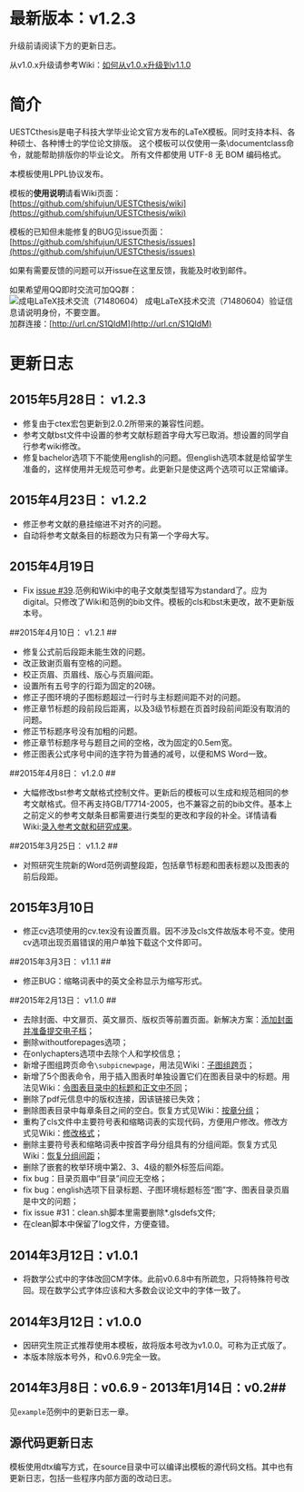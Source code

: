 # 最新版本：v1.2.3 #
升级前请阅读下方的更新日志。

从v1.0.x升级请参考Wiki：[如何从v1.0.x升级到v1.1.0](https://github.com/shifujun/UESTCthesis/wiki/%E5%A6%82%E4%BD%95%E4%BB%8Ev1.0.x%E5%8D%87%E7%BA%A7%E5%88%B0v1.1.0)
# 简介 #
UESTCthesis是电子科技大学毕业论文官方发布的LaTeX模板。同时支持本科、各种硕士、各种博士的学位论文排版。
这个模板可以仅使用一条\documentclass命令，就能帮助排版你的毕业论文。
所有文件都使用 UTF-8 无 BOM 编码格式。

本模板使用LPPL协议发布。

模板的**使用说明**请看Wiki页面：  
[https://github.com/shifujun/UESTCthesis/wiki](https://github.com/shifujun/UESTCthesis/wiki)

模板的已知但未能修复的BUG见issue页面：  
[https://github.com/shifujun/UESTCthesis/issues](https://github.com/shifujun/UESTCthesis/issues)

如果有需要反馈的问题可以开issue在这里反馈，我能及时收到邮件。

如果希望用QQ即时交流可加QQ群：   
![成电LaTeX技术交流（71480604）](https://github.com/shifujun/UESTCthesis/wiki/images/QQGroupLogo.jpg) 成电LaTeX技术交流（71480604）验证信息请说明身份，不要空置。  
加群连接：[http://url.cn/S1QIdM](http://url.cn/S1QIdM)

# 更新日志 #
## 2015年5月28日： v1.2.3 ##
- 修复由于ctex宏包更新到2.0.2所带来的兼容性问题。
- 参考文献bst文件中设置的参考文献标题首字母大写已取消。想设置的同学自行参考wiki修改。
- 修复bachelor选项下不能使用english的问题。但english选项本就是给留学生准备的，这样使用并无规范可参考。此更新只是使这两个选项可以正常编译。

## 2015年4月23日： v1.2.2 ##
- 修正参考文献的悬挂缩进不对齐的问题。
- 自动将参考文献条目的标题改为只有第一个字母大写。

## 2015年4月19日 ##
- Fix [issue #39](https://github.com/shifujun/UESTCthesis/issues/39).范例和Wiki中的电子文献类型错写为standard了。应为digital。只修改了Wiki和范例的bib文件。模板的cls和bst未更改，故不更新版本号。
 
##2015年4月10日： v1.2.1  ##
- 修复公式前后段距未能生效的问题。
- 改正致谢页眉有空格的问题。
- 校正页眉、页眉线、版心与页眉间距。
- 设置所有五号字的行距为固定的20磅。
- 修正子图环境的子图标题超过一行时与主标题间距不对的问题。
- 修正章节标题的段前段后距离，以及3级节标题在页首时段前间距没有取消的问题。
- 修正节标题序号没有加粗的问题。
- 修正章节标题序号与题目之间的空格，改为固定的0.5em宽。
- 修正图表公式序号中间的连字符为普通的减号，以便和MS Word一致。

##2015年4月8日： v1.2.0  ##
- 大幅修改bst参考文献格式控制文件。更新后的模板可以生成和规范相同的参考文献格式。但不再支持GB/T7714-2005，也不兼容之前的bib文件。基本上之前定义的参考文献条目都需要进行类型的更改和字段的补全。详情请看Wiki:[录入参考文献和研究成果](https://github.com/shifujun/UESTCthesis/wiki/%E5%BD%95%E5%85%A5%E5%8F%82%E8%80%83%E6%96%87%E7%8C%AE%E5%92%8C%E7%A0%94%E7%A9%B6%E6%88%90%E6%9E%9C)。

##2015年3月25日： v1.1.2  ##
- 对照研究生院新的Word范例调整段距，包括章节标题和图表标题以及图表的前后段距。

## 2015年3月10日 ##
- 修正cv选项使用的cv.tex没有设置页眉。因不涉及cls文件故版本号不变。使用cv选项出现页眉错误的用户单独下载这个文件即可。

##2015年3月3日： v1.1.1  ##
- 修正BUG：缩略词表中的英文全称显示为缩写形式。

##2015年2月13日： v1.1.0 ##

- 去除封面、中文扉页、英文扉页、版权页等前置页面。新解决方案：[添加封面并准备提交电子档](https://github.com/shifujun/UESTCthesis/wiki/%E6%B7%BB%E5%8A%A0%E5%B0%81%E9%9D%A2%E5%B9%B6%E5%87%86%E5%A4%87%E6%8F%90%E4%BA%A4%E7%94%B5%E5%AD%90%E6%A1%A3 "添加封面并准备提交电子档")；
- 删除withoutforepages选项；
- 在onlychapters选项中去除个人和学校信息；
- 新增子图组跨页命令`\subpicnewpage`，用法见Wiki：[子图组跨页](https://github.com/shifujun/UESTCthesis/wiki/%E6%8F%92%E5%85%A5%E5%9B%BE%E7%89%87#%E5%AD%90%E5%9B%BE%E7%BB%84%E8%B7%A8%E9%A1%B5 "子图组跨页")；
- 新增了5个图表命令，用于插入图表时单独设置它们在图表目录中的标题。用法见Wiki：[令图表目录中的标题和正文中不同](https://github.com/shifujun/UESTCthesis/wiki/%E5%9B%BE%E8%A1%A8%E7%9B%AE%E5%BD%95#%E4%BB%A4%E5%9B%BE%E8%A1%A8%E7%9B%AE%E5%BD%95%E4%B8%AD%E7%9A%84%E6%A0%87%E9%A2%98%E5%92%8C%E6%AD%A3%E6%96%87%E4%B8%AD%E4%B8%8D%E5%90%8C "令图表目录中的标题和正文中不同")；
- 删除了pdf元信息中的版权连接，因该链接已失效；
- 删除图表目录中每章条目之间的空白。恢复方式见Wiki：[按章分组](https://github.com/shifujun/UESTCthesis/wiki/%E5%9B%BE%E8%A1%A8%E7%9B%AE%E5%BD%95#%E6%8C%89%E7%AB%A0%E5%88%86%E7%BB%84 "按章分组")；
- 重构了cls文件中主要符号表和缩略词表的实现代码，方便用户修改。修改方式见Wiki：[修改格式](https://github.com/shifujun/UESTCthesis/wiki/%E4%BD%BF%E7%94%A8%E4%B8%BB%E8%A6%81%E7%AC%A6%E5%8F%B7%E8%A1%A8%E5%92%8C%E7%BC%A9%E7%95%A5%E8%AF%8D%E8%A1%A8#%E4%BF%AE%E6%94%B9%E6%A0%BC%E5%BC%8F "修改格式")；
- 删除主要符号表和缩略词表中按首字母分组具有的分组间距。恢复方式见Wiki：[恢复分组间距](https://github.com/shifujun/UESTCthesis/wiki/%E4%BD%BF%E7%94%A8%E4%B8%BB%E8%A6%81%E7%AC%A6%E5%8F%B7%E8%A1%A8%E5%92%8C%E7%BC%A9%E7%95%A5%E8%AF%8D%E8%A1%A8#%E6%81%A2%E5%A4%8D%E5%88%86%E7%BB%84%E9%97%B4%E8%B7%9D "恢复分组间距")；
- 删除了嵌套的枚举环境中第2、3、4级的额外标签后间距。
- fix bug：目录页眉中“目录”间应无空格；
- fix bug：english选项下目录标题、子图环境标题标签“图”字、图表目录页眉是中文的问题；
- fix issue #31：clean.sh脚本里需要删除*.glsdefs文件;
- 在clean脚本中保留了log文件，方便查错。

## 2014年3月12日：v1.0.1 ##

- 将数学公式中的字体改回CM字体。此前v0.6.8中有所疏忽，只将特殊符号改回。现在数学公式字体应该和大多数会议论文中的字体一致了。

## 2014年3月12日：v1.0.0 ##

- 因研究生院正式推荐使用本模板，故将版本号改为v1.0.0。可称为正式版了。
- 本版本除版本号外，和v0.6.9完全一致。

## 2014年3月8日：v0.6.9 - 2013年1月14日：v0.2##
见`example`范例中的更新日志一章。

## 源代码更新日志 ##
模板使用dtx编写方式，在source目录中可以编译出模板的源代码文档。其中也有更新日志，包括一些程序内部方面的改动日志。
